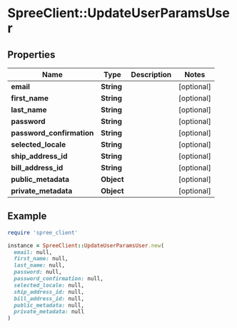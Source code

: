 # SpreeClient::UpdateUserParamsUser

## Properties

| Name | Type | Description | Notes |
| ---- | ---- | ----------- | ----- |
| **email** | **String** |  | [optional] |
| **first_name** | **String** |  | [optional] |
| **last_name** | **String** |  | [optional] |
| **password** | **String** |  | [optional] |
| **password_confirmation** | **String** |  | [optional] |
| **selected_locale** | **String** |  | [optional] |
| **ship_address_id** | **String** |  | [optional] |
| **bill_address_id** | **String** |  | [optional] |
| **public_metadata** | **Object** |  | [optional] |
| **private_metadata** | **Object** |  | [optional] |

## Example

```ruby
require 'spree_client'

instance = SpreeClient::UpdateUserParamsUser.new(
  email: null,
  first_name: null,
  last_name: null,
  password: null,
  password_confirmation: null,
  selected_locale: null,
  ship_address_id: null,
  bill_address_id: null,
  public_metadata: null,
  private_metadata: null
)
```

